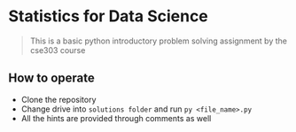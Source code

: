# Statistics for Data Science
> This is a basic python introductory problem solving assignment by the cse303 course

## How to operate
- Clone the repository
- Change drive into `solutions folder` and run `py <file_name>.py`
- All the hints are provided through comments as well